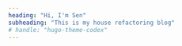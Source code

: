 ```yaml
---
heading: "Hi, I'm Sen"
subheading: "This is my house refactoring blog"
# handle: "hugo-theme-codex"
---
```

